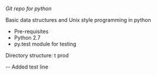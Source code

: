 *Git repo for python*

Basic data structures and Unix style programming in python

* Pre-requisites
*   Python 2.7
*   py.test module for testing


Directory structure:
  t
  prod

-- Added test line
